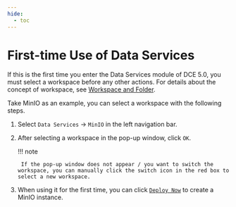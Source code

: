 ```yaml
---
hide:
  - toc
---
```


# First-time Use of Data Services

If this is the first time you enter the Data Services module of DCE 5.0, you must select a workspace before any other actions. For details about the concept of workspace, see [Workspace and Folder](../../ghippo/user-guide/workspace/ws-folder.md).

Take MinIO as an example, you can select a workspace with the following steps.

1. Select `Data Services` -> `MinIO` in the left navigation bar.

    <!--screenshot-->

2. After selecting a workspace in the pop-up window, click `OK`.

    <!--screenshot-->

    !!! note

        If the pop-up window does not appear / you want to switch the workspace, you can manually click the switch icon in the red box to select a new workspace.

3. When using it for the first time, you can click [`Deploy Now`](../minio/user-guide/create.md) to create a MinIO instance.

    <!--screenshot-->